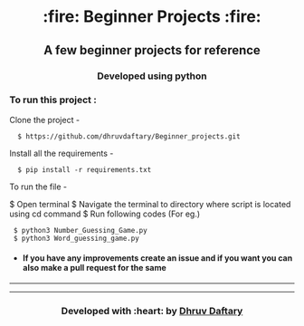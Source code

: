 <h1 align="center"> :fire: Beginner Projects :fire:</h1>
<div align="center">
  
  <h2> A few beginner projects for reference </h2>

</div>

<div align="center">
  
  <h3> Developed using python </h3>

</div>

  
### To run this project :

Clone the project -
```
  $ https://github.com/dhruvdaftary/Beginner_projects.git
```
  
Install all the requirements -
```
  $ pip install -r requirements.txt
 ``` 
To run the file -

$ Open terminal
$ Navigate the terminal to directory where script is located using cd command
$ Run following codes (For eg.)
``` 
 $ python3 Number_Guessing_Game.py
 $ python3 Word_guessing_game.py
 ```
 
- #### If you have any improvements create an issue and if you want you can also make a pull request for the same 

---


---
<h3 align="center"><b>Developed with :heart: by <a href="https://github.com/dhruvdaftary">Dhruv Daftary</a> </b></h1>
